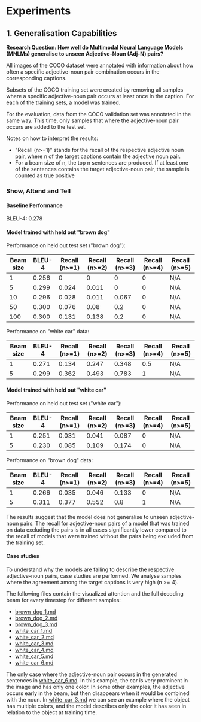 # Experiments

## 1. Generalisation Capabilities

**Research Question: How well do Multimodal Neural Language Models (MNLMs) generalise to unseen
Adjective-Noun (Adj-N) pairs?**

All images of the COCO dataset were annotated with information about how often a specific adjective-noun pair
combination occurs in the corresponding captions. 

Subsets of the COCO training set were created by removing all samples where a specific adjective-noun pair occurs at
least once in the caption. For each of the training sets, a model was trained. 

For the evaluation, data from the COCO validation set was annotated in the same way. This time, only samples that where
the adjective-noun pair occurs are added to the test set.

Notes on how to interpret the results:
- "Recall (n>=1)" stands for the recall of the respective adjective noun pair,
where n of the target captions contain the adjective noun pair.
- For a beam size of n, the top n sentences are produced. If at least one of the sentences contains the target
adjective-noun pair, the sample is counted as true positive

### Show, Attend and Tell

#### Baseline Performance

BLEU-4: 0.278

#### Model trained with held out "brown dog"

Performance on held out test set ("brown dog"):

Beam size | BLEU-4 | Recall (n>=1) | Recall (n>=2) | Recall (n>=3) | Recall (n>=4) | Recall (n>=5)
----------|--------| --------------| --------------| --------------| --------------| -------------
1         | 0.256  | 0             | 0             | 0             | 0             | N/A  
5         | 0.299  | 0.024         | 0.011         | 0             | 0             | N/A
10        | 0.296  | 0.028         | 0.011         | 0.067         | 0             | N/A
50        | 0.300  | 0.076         | 0.08          | 0.2           | 0             | N/A
100       | 0.300  | 0.131         | 0.138         | 0.2           | 0             | N/A

Performance on "white car" data:

Beam size | BLEU-4 | Recall (n>=1) | Recall (n>=2) | Recall (n>=3) | Recall (n>=4) | Recall (n>=5)
----------|--------| --------------| --------------| --------------| --------------| -------------
1         | 0.271  | 0.134         | 0.247         | 0.348         | 0.5           | N/A
5         | 0.299  | 0.362         | 0.493         | 0.783         | 1             | N/A

#### Model trained with held out "white car"

Performance on held out test set ("white car"):

Beam size | BLEU-4 | Recall (n>=1) | Recall (n>=2) | Recall (n>=3) | Recall (n>=4) | Recall (n>=5)
----------|--------| --------------| --------------| --------------| --------------| -------------
1         | 0.251  | 0.031         | 0.041         | 0.087         | 0             | N/A
5         | 0.230  | 0.085         | 0.109         | 0.174         | 0             | N/A

Performance on "brown dog" data:

Beam size | BLEU-4 | Recall (n>=1) | Recall (n>=2) | Recall (n>=3) | Recall (n>=4) | Recall (n>=5)
----------|--------| --------------| --------------| --------------| --------------| -------------
1         | 0.266  | 0.035         | 0.046         | 0.133         | 0             | N/A
5         | 0.311  | 0.377         | 0.552         | 0.8           | 1             | N/A

The results suggest that the model does not generalise to unseen adjective-noun pairs. The recall for adjective-noun
pairs of a model that was trained on data excluding the pairs is in all cases significantly lower compared to the recall of models that
were trained without the pairs being excluded from the training set.

#### Case studies

To understand why the models are failing to describe the respective adjective-noun pairs, case studies are performed.
We analyse samples where the agreement among the target captions is very high (n >= 4).

The following files contain the visualized attention and the full decoding beam for every timestep for different
samples:
- [brown_dog_1.md](brown_dog_1.md)
- [brown_dog_2.md](brown_dog_2.md)
- [brown_dog_3.md](brown_dog_3.md)
- [white_car_1.md](white_car_1.md)
- [white_car_2.md](white_car_2.md)
- [white_car_3.md](white_car_3.md)
- [white_car_4.md](white_car_4.md)
- [white_car_5.md](white_car_5.md)
- [white_car_6.md](white_car_6.md)

The only case where the adjective-noun pair occurs in the generated sentences in [white_car_6.md](white_car_6.md). In
this example, the car is very prominent in the image and has only one color. In some other examples, the adjective
occurs early in the beam, but then disappears when it would be combined with the noun. In
[white_car_3.md](white_car_3.md) we can see an example where the object has multiple colors, and the model describes
only the color it has seen in relation to the object at training time.

